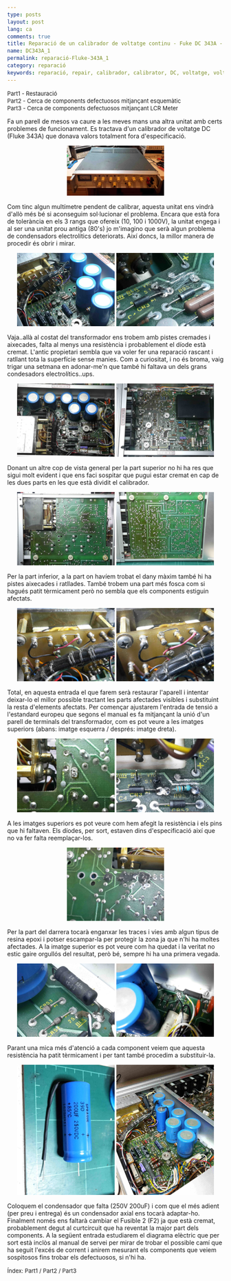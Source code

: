 ```yaml
---
type: posts
layout: post
lang: ca
comments: true
title: Reparació de un calibrador de voltatge continu - Fuke DC 343A - Part 1
name: DC343A_1
permalink: reparació-Fluke-343A_1
category: reparació
keywords: reparació, repair, calibrador, calibrator, DC, voltatge, voltage, Fluke, 343A
---
```

<p>
<font size="2"> 
Part1 - Restauració <br>
 Part2 - Cerca de components defectuosos mitjançant esquemàtic<br>
 Part3 - Cerca de components defectuosos mitjançant LCR Meter<br>
</font>
</p>

Fa un parell de mesos va caure a les meves mans una altra unitat amb certs problemes de funcionament. Es tractava d'un calibrador de voltatge DC (Fluke 343A) que donava valors totalment fora d'especificació.<br>
<center>
<img style="display:inline" src="/images/171031-343A_1/1.jpg" width="45%" alt="Contingut: Fluke 343A. Source: Momex.cat">
</center>

Com tinc algun multímetre pendent de calibrar, aquesta unitat ens vindrà d'allò més bé si aconseguim sol·lucionar el problema. Encara que està fora de tolerància en els 3 rangs que ofereix (10, 100 i 1000V), la unitat engega i al ser una unitat prou antiga (80's) jo m'imagino que serà algun problema de condensadors electrolítics deteriorats. Així doncs, la millor manera de procedir és obrir i mirar.<br>
<center>
<img style="display:inline" src="/images/171031-343A_1/2.jpg" width="45%" alt="Contingut: Fluke 343A. Source: Momex.cat">
<img style="display:inline" src="/images/171031-343A_1/3.jpg" width="45%" alt="Contingut: Fluke 343A. Source: Momex.cat">
</center>

<!--more-->

Vaja..allà al costat del transformador ens trobem amb pistes cremades i aixecades, falta al menys una resistència i probablement el díode està cremat. L'antic propietari sembla que va voler fer una reparació rascant i ratllant tota la superfície sense manies. Com a curiositat, i no és broma, vaig trigar una setmana en adonar-me'n que també hi faltava un dels grans condesadors electrolítics..ups.<br>

<center>
<img style="display:inline" src="/images/171031-343A_1/4.jpg" width="45%" alt="Contingut: Fluke 343A. Source: Momex.cat">
<img style="display:inline" src="/images/171031-343A_1/5.jpg" width="45%" alt="Contingut: Fluke 343A. Source: Momex.cat">
</center>

Donant un altre cop de vista general per la part superior no hi ha res que sigui molt evident i que ens faci sospitar que pugui estar cremat en cap de les dues parts en les que està dividit el calibrador.<br>

<center>
<img style="display:inline" src="/images/171031-343A_1/6.jpg" width="45%" alt="Contingut: Fluke 343A. Source: Momex.cat">
<img style="display:inline" src="/images/171031-343A_1/7.jpg" width="45%" alt="Contingut: Fluke 343A. Source: Momex.cat">
</center>

Per la part inferior, a la part on havíem trobat el dany màxim també hi ha pistes aixecades i ratllades. També trobem una part més fosca com si hagués patit tèrmicament però no sembla que els components estiguin afectats.<br>

<center>
<img style="display:inline" src="/images/171031-343A_1/8.jpg" width="45%" alt="Contingut: Fluke 343A. Source: Momex.cat">
<img style="display:inline" src="/images/171031-343A_1/9.jpg" width="45%" alt="Contingut: Fluke 343A. Source: Momex.cat">
</center>

Total, en aquesta entrada el que farem serà restaurar l'aparell i intentar deixar-lo el millor possible tractant les parts afectades visibles i substituint la resta d'elements afectats. Per començar ajustarem l'entrada de tensió a l'estandard europeu que segons el manual es fa mitjançant la unió d'un parell de terminals del transformador, com es pot veure a les imatges superiors (abans: imatge esquerra / després: imatge dreta).<br>

<center>
<img style="display:inline" src="/images/171031-343A_1/10.jpg" width="45%" alt="Contingut: Fluke 343A. Source: Momex.cat">
<img style="display:inline" src="/images/171031-343A_1/11.jpg" width="45%" alt="Contingut: Fluke 343A. Source: Momex.cat">
</center>

A les imatges superiors es pot veure com hem afegit la resistència i els pins que hi faltaven. Els díodes, per sort, estaven dins d'especificació així que no va fer falta reemplaçar-los. <br>

<center>
<img style="display:inline" src="/images/171031-343A_1/12.jpg" width="45%" alt="Contingut: Fluke 343A. Source: Momex.cat">
</center>

Per la part del darrera tocarà enganxar les traces i vies amb algun tipus de resina epoxi i potser escampar-la per protegir la zona ja que n'hi ha moltes afectades. A la imatge superior es pot veure com ha quedat i la veritat no estic gaire orgullós del resultat, però bé, sempre hi ha una primera vegada.<br>

<center>
<img style="display:inline" src="/images/171031-343A_1/13.jpg" width="45%" alt="Contingut: Fluke 343A. Source: Momex.cat">
<img style="display:inline" src="/images/171031-343A_1/14.jpg" width="45%" alt="Contingut: Fluke 343A. Source: Momex.cat">
</center>

Parant una mica més d'atenció a cada component veiem que aquesta resistència ha patit tèrmicament i per tant també procedim a substituir-la.<br>

<center>
<img style="display:inline" src="/images/171031-343A_1/15.jpg" width="45%" alt="Contingut: Fluke 343A. Source: Momex.cat">
<img style="display:inline" src="/images/171031-343A_1/16.jpg" width="45%" alt="Contingut: Fluke 343A. Source: Momex.cat">
</center>

Coloquem el condensador que falta (250V 200uF) i com que el més adient (per preu i entrega) és un condensador axial ens tocarà adaptar-ho.<br>
Finalment només ens faltarà cambiar el Fusible 2 (F2) ja que està cremat, probablement degut al curtcircuit que ha reventat la major part dels components. A la següent entrada estudiarem el diagrama elèctric que per sort està inclòs al manual de servei per mirar de trobar el possible camí que ha seguit l'excés de corrent i anirem mesurant els components que veiem sospitosos fins trobar els defectuosos, si n'hi ha.

<p>
<font size="2"> 
Índex:
Part1 /
 Part2 /
 Part3 
</font>
</p>
